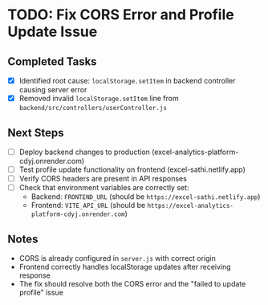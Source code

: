 # TODO: Fix CORS Error and Profile Update Issue

## Completed Tasks
- [x] Identified root cause: `localStorage.setItem` in backend controller causing server error
- [x] Removed invalid `localStorage.setItem` line from `backend/src/controllers/userController.js`

## Next Steps
- [ ] Deploy backend changes to production (excel-analytics-platform-cdyj.onrender.com)
- [ ] Test profile update functionality on frontend (excel-sathi.netlify.app)
- [ ] Verify CORS headers are present in API responses
- [ ] Check that environment variables are correctly set:
  - Backend: `FRONTEND_URL` (should be `https://excel-sathi.netlify.app`)
  - Frontend: `VITE_API_URL` (should be `https://excel-analytics-platform-cdyj.onrender.com`)

## Notes
- CORS is already configured in `server.js` with correct origin
- Frontend correctly handles localStorage updates after receiving response
- The fix should resolve both the CORS error and the "failed to update profile" issue
